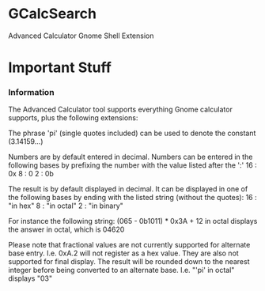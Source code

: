 # GCalcSearch
Advanced Calculator Gnome Shell Extension

# Important Stuff

### Information

The Advanced Calculator tool supports everything Gnome calculator supports, plus the following extensions:

The phrase 'pi' (single quotes included) can be used to denote the constant (3.14159...)

Numbers are by default entered in decimal.
Numbers can be entered in the following bases by prefixing the number with the value listed after the ':'
	16 : 0x
	8 : 0
	2 : 0b

	
The result is by default displayed in decimal. It can be displayed in one of the following bases by ending with the listed string (without the quotes):
	16 : "in hex"
	8 : "in octal"
	2 : "in binary"

For instance the following string:
	(065 - 0b1011) * 0x3A + 12 in octal
displays the answer in octal, which is
	04620

Please note that fractional values are not currently supported for alternate base entry. 
	I.e. 0xA.2 will not register as a hex value. 
They are also not supported for final display. The result will be rounded down to the nearest integer before being converted to an alternate base.
	I.e. "'pi' in octal" displays "03"
